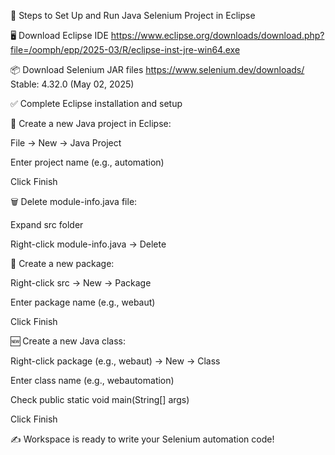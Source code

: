 🚀 Steps to Set Up and Run Java Selenium Project in Eclipse

🖥️ Download Eclipse IDE
https://www.eclipse.org/downloads/download.php?file=/oomph/epp/2025-03/R/eclipse-inst-jre-win64.exe

📦 Download Selenium JAR files
https://www.selenium.dev/downloads/
Stable: 4.32.0 (May 02, 2025)

✅ Complete Eclipse installation and setup

📂 Create a new Java project in Eclipse:

File → New → Java Project

Enter project name (e.g., automation)

Click Finish

🗑️ Delete module-info.java file:

Expand src folder

Right-click module-info.java → Delete

📁 Create a new package:

Right-click src → New → Package

Enter package name (e.g., webaut)

Click Finish

🆕 Create a new Java class:

Right-click package (e.g., webaut) → New → Class

Enter class name (e.g., webautomation)

Check public static void main(String[] args)

Click Finish

✍️ Workspace is ready to write your Selenium automation code!

